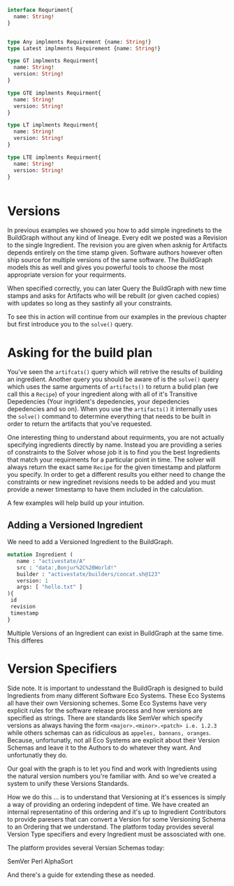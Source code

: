 ```graphql
interface Requriment{
  name: String!
}


type Any implments Requirement {name: String!} 
type Latest implments Requirement {name: String!}

type GT implments Requirment{
  name: String!
  version: String!
}

type GTE implments Requirment{
  name: String!
  version: String!
}

type LT implments Requirment{
  name: String!
  version: String!
}

type LTE implments Requirment{
  name: String!
  version: String!
}



```

# Versions

In previous examples we showed you how to add simple ingredinets to the BuildGraph 
without any kind of lineage. Every edit we posted was a Revision to the single
Ingredient. The revision you are given when asknig for Artifacts depends entirely
on the time stamp given. Software authors however often ship source for multiple
versions of the same software. The BuildGraph models this as well and gives you
powerful tools to choose the most appropriate version for your requirments. 

When specified correctly, you can later Query the BuildGraph with new time stamps and
asks for Artifacts who will be rebuilt (or given cached copies) with updates so long as they sastinfy all your constraints. 

To see this in action will continue from our examples in the previous chapter
but first introduce you to the `solve()` query.


# Asking for the build plan

You've seen the `artifcats()` query which will retrive the results of building an ingredient. Another
query you should be aware of is the `solve()` query which uses the same arguments of `artifacts()`
to return a bulid plan (we call this a `Recipe`) of your ingredient along with all of it's Transitive Depedencies (Your ingrident's depedencies, your depedencies depedencies and so on). When you use the  `artifacts()` it internally uses the `solve()` command to determine everything that needs to be built in order to return the artifacts that you've requested. 

One interesting thing to understand about requirments, you are not actually specifying ingredients directly by name. Instead you are providing a series of constraints to the Solver whose job it is to find you the best Ingredients that match your requirments for a particular point in time. The solver will always return the exact same `Recipe` for the given timestamp and platform you specify. In order to get a different results you either need to change the constraints or new ingredinet revisions needs to be added and you must provide a newer timestamp to have them included in the
calculation.

A few examples will help build up your intuition.

## Adding a Versioned Ingredient

We need to add a Versioned Ingredient to the BuildGraph. 

```graphql
mutation Ingredient (
   name : "activestate/A"
   src : "data:,Bonjur%2C%20World!"
   builder : "activestate/builders/concat.sh@123"
   version: 1
   args: [ "hello.txt" ]
){
 id
 revision
 timestamp
}
```

Multiple Versions of an Ingredient can exist in BuildGraph at the same time. This differes 


# Version Specifiers
Side note. It is important  to undesstand the BuildGraph is designed
to build Ingredients from many different Software Eco Systems. These Eco Systems
all have their own Versioning schemes. Some Eco Systems have very explicit rules
for the software release process and how versions are specified as strings. There
are standards like SemVer which specify versions as always having the form 
`<major>.<minor>.<patch> i.e. 1.2.3` while others schemas can as 
ridiculous as `appeles, bannans, oranges`.  Because, unfortunatly, not all Eco Systems
are explicit about their Version Schemas and leave it to the Authors to do whatever
they want. And unfortunatly they do.

Our goal with the graph is to let you find and work with Ingredients using the natural
version numbers you're familiar with. And so we've created a system to unify these
Versions Standards.

How we do this ... is to understand that Versioning at it's essences is simply
a way of providing an ordering indepdent of time. We have created an internal
representatino of this ordering and it's up to Ingredient Contributors to provide
paresers that can convert a Version for some Versioning Schema to an Ordering that
we understand. The platform today provides several Version Type specifiers and
every Ingredient must be assosciated with one. 

The platform provides several Versian Schemas today:

SemVer
Perl
AlphaSort

And there's a guide for extending these as needed.


